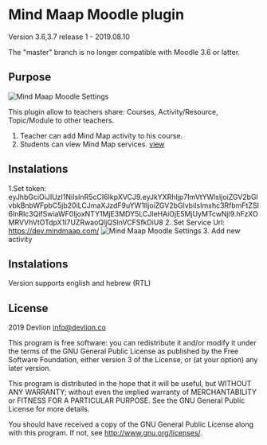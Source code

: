 # Mind Maap Moodle plugin #

Version 3.6,3.7 release 1 - 2019.08.10

The "master" branch is no longer compatible with Moodle 3.6 or latter.

Purpose
-------
![Mind Maap Moodle Settings](https://blog.devlion.co/wp-content/uploads/image-17.png) 

This plugin allow to teachers share: Courses, Activity/Resource, Topic/Module to other teachers.
1. Teacher can add Mind Map activity to his course.
2. Students can view Mind Map services.
[view](https://mindmaap.com/wp-content/uploads/2019/10/Mindmaap_Devlion-2.png‎)


Instalations
-------

1.Set token:
eyJhbGciOiJIUzI1NiIsInR5cCI6IkpXVCJ9.eyJkYXRhIjp7ImVtYWlsIjoiZGV2bGlvbkBnbWFpbC5jb20iLCJmaXJzdF9uYW1lIjoiZGV2bGlvbiIsImxhc3RfbmFtZSI6InRlc3QifSwiaWF0IjoxNTY1MjE3MDY5LCJleHAiOjE5MjUyMTcwNjl9.hFzXOMRVVhVtOTdpX1I7UZRwaoQljQSlnVCFSfkDiU8
2. Set Service Url:
https://dev.mindmaap.com/
![Mind Maap Moodle Settings](https://blog.devlion.co/wp-content/uploads/image-17.png) 
3. Add new activity 

Instalations
-------

Version supports english and hebrew (RTL)

## License ##

2019 Devlion <info@devlion.co>

This program is free software: you can redistribute it and/or modify it under
the terms of the GNU General Public License as published by the Free Software
Foundation, either version 3 of the License, or (at your option) any later
version.

This program is distributed in the hope that it will be useful, but WITHOUT ANY
WARRANTY; without even the implied warranty of MERCHANTABILITY or FITNESS FOR A
PARTICULAR PURPOSE.  See the GNU General Public License for more details.

You should have received a copy of the GNU General Public License along with
this program.  If not, see <http://www.gnu.org/licenses/>.
